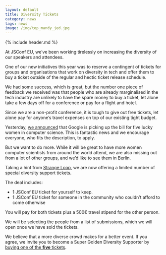 ```yaml
---
layout: default
title: Diversity Tickets
category: news
tags: news
image: /img/top_mandy_jed.jpg
---
```


{% include header.md %}

At JSConf EU, we’ve been working tirelessly on increasing the diversity of our speakers and attendees.

One of our new initiatives this year was to reserve a contingent of tickets for groups and organisations that work on diversity in tech and offer them to buy a ticket outside of the regular and hectic ticket release schedule.

We had some success, which is great, but the number one piece of feedback we received was that people who are already marginalised in the tech industry are unlikely to have the spare money to buy a ticket, let alone take a few days off for a conference or pay for a flight and hotel.

Since we are a non-profit conference, it is tough to give out free tickets, let alone pay for anyone’s travel expenses on top of our existing tight budget.

Yesterday, [we announced](http://2014.jsconf.eu/news/2014/08/14/women-in-tech-travel-grants.html) that Google is picking up the bill for five lucky women in computer science. This is fantastic news and we encourage everyone, who fits the description, to apply.

But we want to do more. While it will be great to have more women computer scientists from around the world attend, we are also missing out from a lot of other groups, and we’d like to see them in Berlin.

Taking a hint from [Strange Loop](https://thestrangeloop.com/attendees/diversity-scholarships), we are now offering a limited number of special diversity support tickets.

The deal includes:

- 1 JSConf EU ticket for yourself to keep.
- 1 JSConf EU ticket for someone in the community who couldn’t afford to come otherwise

You will pay for both tickets plus a 500€ travel stipend for the other person.

We will be selecting the people from a list of submissions, which we will open once we have sold the tickets.

We believe that a more diverse crowd makes for a better event. If you agree, we invite you to become a Super Golden Diversity Supporter by [buying one of the **five** tickets](https://ti.to/jsconfeu/jsconf-eu-2014?release_id=7fszx8vpdxs).

